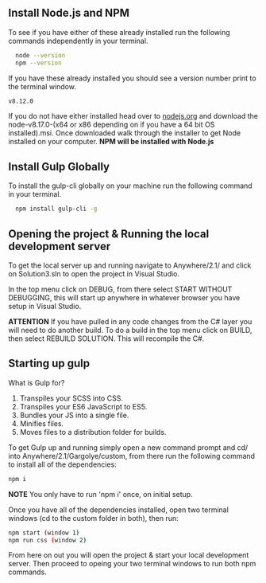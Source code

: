 ## **Install Node.js and NPM**
To see if you have either of these already installed run the following commands independently in your terminal.

```bash
  node --version
  npm --version
```

If you have these already installed you should see a version number print to the terminal window.

```bash
v8.12.0
```

If you do not have either installed head over to [nodejs.org](https://nodejs.org/dist/latest-v8.x/) and download the node-v8.17.0-(x64 or x86 depending on if you have a 64 bit OS installed).msi. Once downloaded walk through the installer to get Node installed on your computer. **NPM will be installed with Node.js**

## **Install Gulp Globally**
To install the gulp-cli globally on your machine run the following command in your terminal.

```bash
  npm install gulp-cli -g
```

## **Opening the project & Running the local development server**
To get the local server up and running navigate to Anywhere/2.1/ and click on Solution3.sln to open the project in Visual Studio.

In the top menu click on DEBUG, from there select START WITHOUT DEBUGGING, this will start up anywhere in whatever browser you have setup in Visual Studio.

**ATTENTION**
If you have pulled in any code changes from the C# layer you will need to do another build. To do a build in the top menu click on BUILD, then select REBUILD SOLUTION. This will recompile the C#.

## **Starting up gulp**
What is Gulp for?

1. Transpiles your SCSS into CSS.
2. Transpiles your ES6 JavaScript to ES5.
3. Bundles your JS into a single file.
4. Minifies files.
5. Moves files to a distribution folder for builds.

To get Gulp up and running simply open a new command prompt and cd/ into Anywhere/2.1/Gargolye/custom, from there run the following command to install all of the dependencies:
```bash
npm i
```

**NOTE** You only have to run 'npm i' once, on initial setup.

Once you have all of the dependencies installed, open two terminal windows (cd to the custom folder in both), then run:
```bash
npm start (window 1)
npm run css (window 2)
```

From here on out you will open the project & start your local development server. Then proceed to opeing your two terminal windows to run both npm commands.